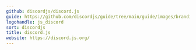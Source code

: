 ```yaml
---
github: discordjs/discord.js
guide: https://github.com/discordjs/guide/tree/main/guide/images/branding
logohandle: js_discord
sort: discordjs
title: discord.js
website: https://discord.js.org/
---
```

